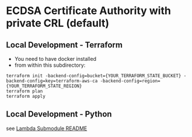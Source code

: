 # ECDSA Certificate Authority with private CRL (default)

## Local Development - Terraform
* You need to have docker installed
* from within this subdirectory:
```
terraform init -backend-config=bucket={YOUR_TERRAFORM_STATE_BUCKET} -backend-config=key=terraform-aws-ca -backend-config=region={YOUR_TERRAFORM_STATE_REGION}
terraform plan
terraform apply
```

## Local Development - Python
see [Lambda Submodule README](../../modules/terraform-aws-ca-lambda/README.MD)
